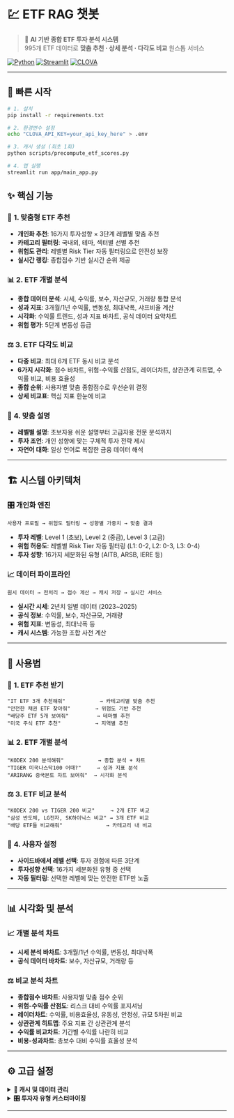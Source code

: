 # 💹 ETF RAG 챗봇

> 🤖 **AI 기반 종합 ETF 투자 분석 시스템**  
> 995개 ETF 데이터로 **맞춤 추천 · 상세 분석 · 다각도 비교** 원스톱 서비스

[![Python](https://img.shields.io/badge/Python-3.8+-blue.svg)](https://python.org)
[![Streamlit](https://img.shields.io/badge/Streamlit-1.28+-red.svg)](https://streamlit.io)
[![CLOVA](https://img.shields.io/badge/CLOVA-LLM-green.svg)](https://clova.ai)

---

## 🚀 빠른 시작

```bash
# 1. 설치
pip install -r requirements.txt

# 2. 환경변수 설정
echo "CLOVA_API_KEY=your_api_key_here" > .env

# 3. 캐시 생성 (최초 1회)
python scripts/precompute_etf_scores.py

# 4. 앱 실행
streamlit run app/main_app.py
```

## ✨ 핵심 기능

### 🎯 **1. 맞춤형 ETF 추천**
- **개인화 추천**: 16가지 투자성향 × 3단계 레벨별 맞춤 추천
- **카테고리 필터링**: 국내외, 테마, 섹터별 선별 추천
- **위험도 관리**: 레벨별 Risk Tier 자동 필터링으로 안전성 보장
- **실시간 랭킹**: 종합점수 기반 실시간 순위 제공

### 📊 **2. ETF 개별 분석**
- **종합 데이터 분석**: 시세, 수익률, 보수, 자산규모, 거래량 통합 분석
- **성과 지표**: 3개월/1년 수익률, 변동성, 최대낙폭, 샤프비율 계산
- **시각화**: 수익률 트렌드, 성과 지표 바차트, 공식 데이터 요약차트
- **위험 평가**: 5단계 변동성 등급

### ⚖️ **3. ETF 다각도 비교**
- **다중 비교**: 최대 6개 ETF 동시 비교 분석
- **6가지 시각화**: 점수 바차트, 위험-수익률 산점도, 레이더차트, 상관관계 히트맵, 수익률 비교, 비용 효율성
- **종합 순위**: 사용자별 맞춤 종합점수로 우선순위 결정
- **상세 비교표**: 핵심 지표 한눈에 비교

### 🤖 **4. 맞춤 설명**
- **레벨별 설명**: 초보자용 쉬운 설명부터 고급자용 전문 분석까지
- **투자 조언**: 개인 성향에 맞는 구체적 투자 전략 제시
- **자연어 대화**: 일상 언어로 복잡한 금융 데이터 해석

---

## 🏗️ 시스템 아키텍처

### 🎛️ **개인화 엔진**
```
사용자 프로필 → 위험도 필터링 → 성향별 가중치 → 맞춤 결과
```
- **투자 레벨**: Level 1 (초보), Level 2 (중급), Level 3 (고급)
- **위험 허용도**: 레벨별 Risk Tier 자동 필터링 (L1: 0-2, L2: 0-3, L3: 0-4)
- **투자 성향**: 16가지 세분화된 유형 (AITB, ARSB, IERE 등)

### 📈 **데이터 파이프라인**
```
원시 데이터 → 전처리 → 점수 계산 → 캐시 저장 → 실시간 서비스
```
- **실시간 시세**: 2년치 일별 데이터 (2023~2025)
- **공식 정보**: 수익률, 보수, 자산규모, 거래량
- **위험 지표**: 변동성, 최대낙폭 등
- **캐시 시스템**: 가능한 조합 사전 계산

---

## 🎯 사용법

### 💬 **1. ETF 추천 받기**
```
"IT ETF 3개 추천해줘"           → 카테고리별 맞춤 추천
"안전한 채권 ETF 찾아줘"        → 위험도 기반 추천  
"배당주 ETF 5개 보여줘"         → 테마별 추천
"미국 주식 ETF 추천"           → 지역별 추천
```

### 📊 **2. ETF 개별 분석**
```
"KODEX 200 분석해줘"           → 종합 분석 + 차트
"TIGER 미국나스닥100 어때?"     → 성과 지표 분석
"ARIRANG 중국본토 차트 보여줘"  → 시각화 분석  
```

### ⚖️ **3. ETF 비교 분석**
```
"KODEX 200 vs TIGER 200 비교"     → 2개 ETF 비교
"삼성 반도체, LG전자, SK하이닉스 비교" → 3개 ETF 비교
"배당 ETF들 비교해줘"              → 카테고리 내 비교
```

### 👤 **4. 사용자 설정**
- **사이드바에서 레벨 선택**: 투자 경험에 따른 3단계
- **투자성향 선택**: 16가지 세분화된 유형 중 선택
- **자동 필터링**: 선택한 레벨에 맞는 안전한 ETF만 노출

---

## 📊 시각화 및 분석

### 📈 **개별 분석 차트**
- **시세 분석 바차트**: 3개월/1년 수익률, 변동성, 최대낙폭
- **공식 데이터 바차트**: 보수, 자산규모, 거래량 등

### ⚖️ **비교 분석 차트**
- **종합점수 바차트**: 사용자별 맞춤 점수 순위
- **위험-수익률 산점도**: 리스크 대비 수익률 포지셔닝
- **레이더차트**: 수익률, 비용효율성, 유동성, 안정성, 규모 5차원 비교
- **상관관계 히트맵**: 주요 지표 간 상관관계 분석
- **수익률 비교차트**: 기간별 수익률 나란히 비교
- **비용-성과차트**: 총보수 대비 수익률 효율성 분석

---

## ⚙️ 고급 설정

<details>
<summary><b>🔧 캐시 및 데이터 관리</b></summary>

```bash
# 캐시 재생성 (새로운 데이터 반영)
python scripts/precompute_etf_scores.py

# 데이터 분포 분석
python scripts/etf_data_distribution_analysis.py

# 일별 시세 업데이트
python scripts/fetch_etf_daily.py
```
</details>

<details>
<summary><b>🎛️ 투자자 유형 커스터마이징</b></summary>

```python
# chatbot/config.py에서 새로운 투자성향 추가
INVESTOR_TYPE_WEIGHTS = {
    'CUSTOM': {
        '자동화': 0.3, '위험회피': 0.4, 
        '스토리중심': 0.2, '장기보유': 0.1
    }
}

# 새로운 레벨별 위험도 설정
USER_LEVEL_RISK_LIMITS = {
    4: 5  # Level 4 추가 시
}
```
</details>



---

<div align="center">



</div>
